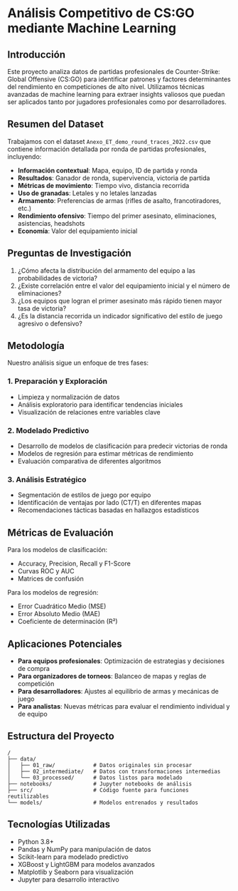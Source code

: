# Análisis Competitivo de CS:GO mediante Machine Learning

## Introducción

Este proyecto analiza datos de partidas profesionales de Counter-Strike: Global Offensive (CS:GO) para identificar patrones y factores determinantes del rendimiento en competiciones de alto nivel. Utilizamos técnicas avanzadas de machine learning para extraer insights valiosos que puedan ser aplicados tanto por jugadores profesionales como por desarrolladores.

## Resumen del Dataset

Trabajamos con el dataset `Anexo_ET_demo_round_traces_2022.csv` que contiene información detallada por ronda de partidas profesionales, incluyendo:

- **Información contextual**: Mapa, equipo, ID de partida y ronda
- **Resultados**: Ganador de ronda, supervivencia, victoria de partida
- **Métricas de movimiento**: Tiempo vivo, distancia recorrida
- **Uso de granadas**: Letales y no letales lanzadas
- **Armamento**: Preferencias de armas (rifles de asalto, francotiradores, etc.)
- **Rendimiento ofensivo**: Tiempo del primer asesinato, eliminaciones, asistencias, headshots
- **Economía**: Valor del equipamiento inicial

## Preguntas de Investigación

1. ¿Cómo afecta la distribución del armamento del equipo a las probabilidades de victoria?
2. ¿Existe correlación entre el valor del equipamiento inicial y el número de eliminaciones?
3. ¿Los equipos que logran el primer asesinato más rápido tienen mayor tasa de victoria?
4. ¿Es la distancia recorrida un indicador significativo del estilo de juego agresivo o defensivo?

## Metodología

Nuestro análisis sigue un enfoque de tres fases:

### 1. Preparación y Exploración
- Limpieza y normalización de datos
- Análisis exploratorio para identificar tendencias iniciales
- Visualización de relaciones entre variables clave

### 2. Modelado Predictivo
- Desarrollo de modelos de clasificación para predecir victorias de ronda
- Modelos de regresión para estimar métricas de rendimiento
- Evaluación comparativa de diferentes algoritmos

### 3. Análisis Estratégico
- Segmentación de estilos de juego por equipo
- Identificación de ventajas por lado (CT/T) en diferentes mapas
- Recomendaciones tácticas basadas en hallazgos estadísticos

## Métricas de Evaluación

Para los modelos de clasificación:
- Accuracy, Precision, Recall y F1-Score
- Curvas ROC y AUC
- Matrices de confusión

Para los modelos de regresión:
- Error Cuadrático Medio (MSE)
- Error Absoluto Medio (MAE)
- Coeficiente de determinación (R²)

## Aplicaciones Potenciales

- **Para equipos profesionales**: Optimización de estrategias y decisiones de compra
- **Para organizadores de torneos**: Balanceo de mapas y reglas de competición
- **Para desarrolladores**: Ajustes al equilibrio de armas y mecánicas de juego
- **Para analistas**: Nuevas métricas para evaluar el rendimiento individual y de equipo

## Estructura del Proyecto

```
/
├── data/
│   ├── 01_raw/            # Datos originales sin procesar
│   ├── 02_intermediate/   # Datos con transformaciones intermedias
│   └── 03_processed/      # Datos listos para modelado
├── notebooks/             # Jupyter notebooks de análisis
├── src/                   # Código fuente para funciones reutilizables
└── models/                # Modelos entrenados y resultados
```

## Tecnologías Utilizadas

- Python 3.8+
- Pandas y NumPy para manipulación de datos
- Scikit-learn para modelado predictivo
- XGBoost y LightGBM para modelos avanzados
- Matplotlib y Seaborn para visualización
- Jupyter para desarrollo interactivo